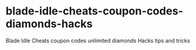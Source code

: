 # blade-idle-cheats-coupon-codes-diamonds-hacks
Blade Idle Cheats coupon codes unlimited diamonds Hacks tips and tricks
